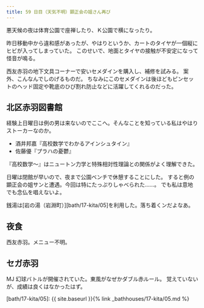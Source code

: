 ```yaml
---
title: 59 日目（天気不明）顕正会の姐さん再び
---
```


悪天候の夜は体育公園で座禅したり、Ｋ公園で横になったり。

昨日移動中から違和感があったが、やはりというか、カートのタイヤが一個縦にヒビが入ってしまっていた。
このせいで、地面とタイヤの接触が不安定になって怪音が鳴る。

西友赤羽の地下文具コーナーで安いセメダインを購入し、補修を試みる。
案外、こんなんでしのげるものだ。
ちなみにこのセメダインは後ほどもピンセットのヘッド固定や靴底のひび割れ防止などに活躍してくれるのだった。

## 北区赤羽図書館

経験上日曜日は例の男は来ないのでここへ。そんなことを知っている私はやはりストーカーなのか。

* 酒井邦嘉『高校数学でわかるアインシュタイン』
* 佐藤優『プラハの憂鬱』

『高校数学～』はニュートン力学と特殊相対性理論との関係がよく理解できた。

日曜は閉館が早いので、夜まで公園ベンチで休憩することにした。
すると例の顕正会の姐サンと遭遇。今回は特にたっぷりしゃべられた……。
でも私は意地でも念仏を唱えないよ。

銭湯は[岩の湯（岩淵町）][bath/17-kita/05]を利用した。落ち着くンだよなあ。

## 夜食

西友赤羽。メニュー不明。

## セガ赤羽

MJ 幻球バトルが開催されていた。東風がなぜかダブル赤ルール。
覚えていないが、成績は良くはなかったはず。

[bath/17-kita/05]: {{ site.baseurl }}{% link _bathhouses/17-kita/05.md %}
